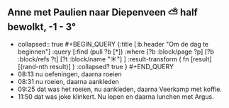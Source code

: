 ## Anne met Paulien naar Diepenveen ⛅ half bewolkt, -1 - 3°
- collapsed:: true
  #+BEGIN_QUERY 
  {:title [:b.header "Om de dag te beginnen"]
   :query [:find (pull ?b [*])
     :where 
       [?b :block/page ?p]
       [?b :block/refs ?t]
       [?t :block/name "☀️"]
   ]
   :result-transform ( fn [result] [(rand-nth result)] )
   :collapsed? true
  }
  #+END_QUERY
- 08:13 nu oefeningen, daarna roeien
- 08:31 nu roeien, daarna aankleden
- 09:25 dat was het roeien, nu aankleden, daarna Veerkamp met koffie.
- 11:50 dat was joke klinkert. Nu lopen en daarna lunchen met Argus.